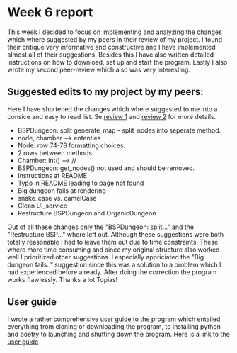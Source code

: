 # Week 6 report

This week I decided to focus on implementing and analyzing the changes which where suggested by my peers in their review of my project. I found their critique very informative and constructive and I have implemented almost all of their suggestions. Besides this I have also written detailed instructions on how to download, set up and start the program. Lastly I also wrote my second peer-review which also was very interesting.


## Suggested edits to my project by my peers:

Here I have shortened the changes which where suggested to me into a consice and easy to read list. Se [review 1](https://github.com/Catrovitch/Chamber-Danger/issues/1) and [review 2](https://github.com/Catrovitch/Chamber-Danger/issues/2) for more details.

 - BSPDungeon: split generate_map - split_nodes into seperate method.
 - node, chamber --> ententies
 - Node: row 74-78 formatting choices.
 - 2 rows between methods
 - Chamber: int() --> //
 - BSPDungeon: get_nodes() not used and should be removed.
 - Instructions at README
 - Typo in README leading to page not found
 - Big dungeon fails at rendering
 - snake_case vs. camelCase
 - Clean UI_service
 - Restructure BSPDungeon and OrganicDungeon

Out of all these changes only the "BSPDungeon: split..." and the "Restructure BSP..." where left out. Although these suggestions were both totally reasonable I had to leave them out due to time constraints. These where more time consuming and since my original structure also worked well I prioritized other suggestions. I especially appriciated the "Big dungeon fails.." suggestion since this was a solution to a problem which I had experienced before already. After doing the correction the program works flawlessly. Thanks a lot Topias!

## User guide

I wrote a rather comprehensive user guide to the program which entailed everything from cloning or downloading the program, to installing python and poetry to launching and shutting down the program.
Here is a link to the [user guide](./user_guide.md)

